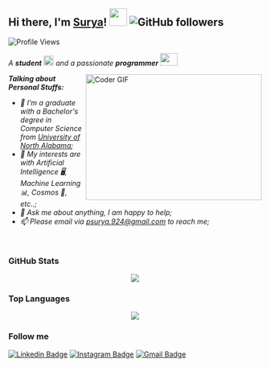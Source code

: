 ## Hi there, I'm [Surya](http://www.suryasingh.me/)! <img src="https://raw.githubusercontent.com/TheDudeThatCode/TheDudeThatCode/master/Assets/Hi.gif" width=35 height=35> ![GitHub followers](https://img.shields.io/github/followers/surya6032?style=social)

![Profile Views](https://komarev.com/ghpvc/?username=surya6032&style=flat-square)

<p>
  <em>
    A <b>student</b> <img src="https://raw.githubusercontent.com/TheDudeThatCode/TheDudeThatCode/master/Assets/Medal.gif" width=20 height=20> and a passionate <b>programmer</b> <img src="https://raw.githubusercontent.com/TheDudeThatCode/TheDudeThatCode/master/Assets/Developer.gif" width=35 height=25> 
  </em>
 </p>

<img align="right" alt="Coder GIF" height=250 width=350 src="https://thumbs.gfycat.com/EvilNextDevilfish-small.gif" />

<em>

**Talking about Personal Stuffs:**

- 💼 I’m a graduate with a Bachelor's degree in Computer Science from [University of North Alabama](https://una.edu/);
- 🤔 My interests are with Artificial Intelligence 🖥️, Machine Learning📊, Cosmos 🚀, etc..;
- 💬 Ask me about anything, I am happy to help;
- 📫 Please email via psurya.924@gmail.com to reach me;
<br/>
</em>



### GitHub Stats

<p align="center">
  <a href = "https://github.com/surya6032">
<img src="https://github-readme-stats-aj8vj7k8x.vercel.app/api?username=surya6032&show_icons=true&title_color=ffc857&icon_color=8ac926&text_color=daf7dc&bg_color=151515&count_private=true&include_all_commits=true">
  </a>
 </p>

### Top Languages

<p align="center">
<a href = "https://github.com/surya6032">
  <img src="https://github-readme-stats-aj8vj7k8x.vercel.app/api/top-langs/?username=kishan0725&layout=compact&title_color=ffc857&icon_color=8ac926&text_color=daf7dc&bg_color=151515&card_width=400">
</a>
</p>

### Follow me

[![Linkedin Badge](https://img.shields.io/badge/-surya6032-blue?style=flat-circle&logo=Linkedin&logoColor=white&link=https://www.linkedin.com/in/surya6032/)](https://www.linkedin.com/in/surya6032/) [![Instagram Badge](https://img.shields.io/badge/-@surya_pratap_singh._/-e02c73?style=flat-circle&labelColor=e02c73&logo=Instagram&logoColor=white&link=https://www.instagram.com/surya_pratap_singh._/)](https://www.instagram.com/surya_pratap_singh._/)  [![Gmail Badge](https://img.shields.io/badge/-@psurya.924-d54b3d?style=flat-circle&labelColor=d54b3d&logo=gmail&logoColor=white&link=mailto:kishan0725@gmail.com)](mailto:psurya.924@gmail.com)
